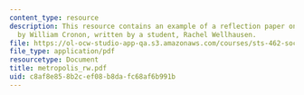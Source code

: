 ```yaml
---
content_type: resource
description: This resource contains an example of a reflection paper on Nature's Metropolis
  by William Cronon, written by a student, Rachel Wellhausen.
file: https://ol-ocw-studio-app-qa.s3.amazonaws.com/courses/sts-462-social-and-political-implications-of-technology-spring-2006/c8af8e858b2cef08b8dafc68af6b991b_metropolis_rw.pdf
file_type: application/pdf
resourcetype: Document
title: metropolis_rw.pdf
uid: c8af8e85-8b2c-ef08-b8da-fc68af6b991b
---
```

